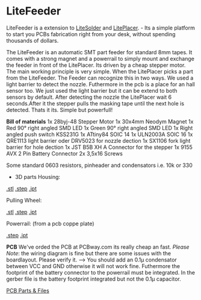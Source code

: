 # LiteFeeder
LiteFeeder is a extension to [LiteSolder](https://github.com/Carinalo93/LiteSolder) and [LitePlacer](https://github.com/jkuusama/LitePlacer-DEV). - Its a simple platform to start you PCBs fabrication right from your desk, without spending thousands of dollars.

The LiteFeeder is an automatic SMT part feeder for standard 8mm tapes. It comes with a strong magnet and a powerrail to simply mount and exchange the feeder in front of the LitePlacer. Its driven by a cheap stepper motor. The main working principle is very simple. When the LitePlacer picks a part from the LiteFeeder. The Feeder can recognize this in two ways. We used a light barrier to detect the nozzle. Futhermore in the pcb is a place for an hall sensor too. We just used the light barrier but it can be extend to both sensors by default. After detecting the nozzle the LitePlacer wait 6 seconds.After it the stepper pulls the masking tape until the next hole is detected. Thats it its. Simple but powerfull! 

**Bill of materials**
1x 28byj-48 Stepper Motor
1x 30x4mm Neodym Magnet
1x Red 90° right angled SMD LED
1x Green 90° right angled SMD LED
1x Right angled push switch KSS231G
1x ATtiny84 SOIC 14
1x ULN2003A SOIC 16
1x QRE1113 light barrier oder DRV5023 for nozzle dection
1x SX1106 fork light barrier for hole dection
1x JST B5B XH A Connector for the stepper
1x 9155 AVX 2 Pin Battery Connector
2x 3,5x16 Screws 

Some standard 0603 resistors, pinheader and condensators i.e. 10k or 330

* 3D parts
Housing:

[.stl]() [.step]() [.ipt]()

Pulling Wheel:

[.stl]() [.step]() [.ipt]()

Powerrail: (from a pcb coppe plate)

[.step]() [.ipt]()


**PCB**
We've orded the PCB at PCBway.com its really cheap an fast.
*Please Note*: the wiring diagram is fine but there are some issues with the boardlayout. Please verify it. --> You should add an 0.1µ condensator between VCC and GND otherwise it will not work fine. Futhermore the footprint of the battery connector to the powerrail must be integrated. In the gerber file is the battery footprint integrated but not the 0.1µ capacitor. 

[PCB Parts & Files]()







